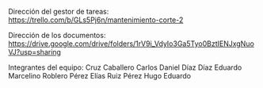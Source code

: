 Dirección del gestor de tareas:
https://trello.com/b/GLs5Pj6n/mantenimiento-corte-2

Dirección de los documentos:
https://drive.google.com/drive/folders/1rV9i_VdyIo3Ga5Tyo0BztIENJxgNuoVJ?usp=sharing


Integrantes del equipo:
Cruz Caballero Carlos Daniel
Díaz Díaz Eduardo Marcelino
Roblero Pérez Elías
Ruiz Pérez Hugo Eduardo

